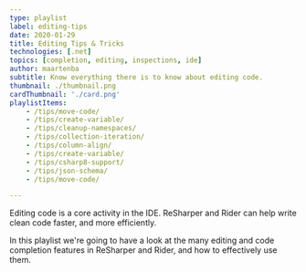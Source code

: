 ```yaml
---
type: playlist
label: editing-tips
date: 2020-01-29
title: Editing Tips & Tricks
technologies: [.net]
topics: [completion, editing, inspections, ide]
author: maartenba
subtitle: Know everything there is to know about editing code. 
thumbnail: ./thumbnail.png
cardThumbnail: './card.png'
playlistItems:
    - /tips/move-code/
    - /tips/create-variable/
    - /tips/cleanup-namespaces/
    - /tips/collection-iteration/
    - /tips/column-align/
    - /tips/create-variable/
    - /tips/csharp8-support/
    - /tips/json-schema/
    - /tips/move-code/

---
```



Editing code is a core activity in the IDE. ReSharper and Rider can help
write clean code faster, and more efficiently.

In this playlist we're going to have a look at the many editing and
code completion features in ReSharper and Rider, and how to effectively
use them.
